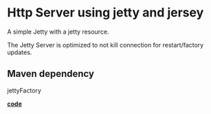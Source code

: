 # Http Server using jetty and jersey
A simple Jetty with a jetty resource.

The Jetty Server is optimized to not kill connection for restart/factory updates.

## Maven dependency
jettyFactory

[**code**](https://github.com/factoryfx/factoryfx/tree/master/docu/src/main/java/io/github/factoryfx/docu/restserver)